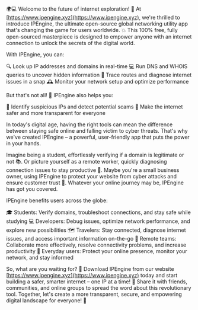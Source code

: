 🌍💻 Welcome to the future of internet exploration! 🚀 At [https://www.ipengine.xyz](https://www.ipengine.xyz), we're thrilled to introduce IPEngine, the ultimate open-source global networking utility app that's changing the game for users worldwide. 💥 This 100% free, fully open-sourced masterpiece is designed to empower anyone with an internet connection to unlock the secrets of the digital world.

With IPEngine, you can:

🔍 Look up IP addresses and domains in real-time
💻 Run DNS and WHOIS queries to uncover hidden information
📡 Trace routes and diagnose internet issues in a snap
🕰️ Monitor your network setup and optimize performance

But that's not all! 🤩 IPEngine also helps you:

🚨 Identify suspicious IPs and detect potential scams
💪 Make the internet safer and more transparent for everyone

In today's digital age, having the right tools can mean the difference between staying safe online and falling victim to cyber threats. That's why we've created IPEngine – a powerful, user-friendly app that puts the power in your hands.

Imagine being a student, effortlessly verifying if a domain is legitimate or not 📚. Or picture yourself as a remote worker, quickly diagnosing connection issues to stay productive 💼. Maybe you're a small business owner, using IPEngine to protect your website from cyber attacks and ensure customer trust 👥. Whatever your online journey may be, IPEngine has got you covered.

IPEngine benefits users across the globe:

🎓 Students: Verify domains, troubleshoot connections, and stay safe while studying
💻 Developers: Debug issues, optimize network performance, and explore new possibilities
🗺️ Travelers: Stay connected, diagnose internet issues, and access important information on-the-go
👥 Remote teams: Collaborate more effectively, resolve connectivity problems, and increase productivity
👀 Everyday users: Protect your online presence, monitor your network, and stay informed

So, what are you waiting for? 🚀 Download IPEngine from our website [https://www.ipengine.xyz](https://www.ipengine.xyz) today and start building a safer, smarter internet – one IP at a time! 🔑 Share it with friends, communities, and online groups to spread the word about this revolutionary tool. Together, let's create a more transparent, secure, and empowering digital landscape for everyone! 🌟